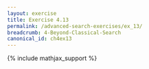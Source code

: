 ```yaml
---
layout: exercise
title: Exercise 4.13
permalink: /advanced-search-exercises/ex_13/
breadcrumb: 4-Beyond-Classical-Search
canonical_id: ch4ex13
---
```


{% include mathjax_support %}
